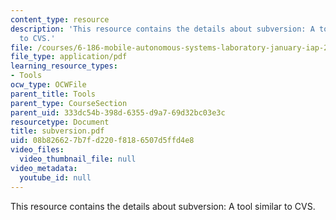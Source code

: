 ```yaml
---
content_type: resource
description: 'This resource contains the details about subversion: A tool similar
  to CVS.'
file: /courses/6-186-mobile-autonomous-systems-laboratory-january-iap-2005/08b826627b7fd220f8186507d5ffd4e8_subversion.pdf
file_type: application/pdf
learning_resource_types:
- Tools
ocw_type: OCWFile
parent_title: Tools
parent_type: CourseSection
parent_uid: 333dc54b-398d-6355-d9a7-69d32bc03e3c
resourcetype: Document
title: subversion.pdf
uid: 08b82662-7b7f-d220-f818-6507d5ffd4e8
video_files:
  video_thumbnail_file: null
video_metadata:
  youtube_id: null
---
```

This resource contains the details about subversion: A tool similar to CVS.

